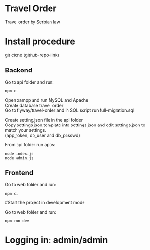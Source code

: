 # Travel Order
Travel order by Serbian law

# Install procedure

git clone (github-repo-link)

## Backend

Go to api folder and run:

```
npm ci
```
Open xampp and run MySQL and Apache  
Create database travel_order   
Go to flyway/travel-order and in SQL script run full-migration.sql

Create setting.json file in the api folder  
Copy settings.json.template into settings.json and edit settings.json to match your settings.  
(app_token, db_user and db_passwd)

From api folder run apps:

```
node index.js
node admin.js
```

## Frontend

Go to web folder and run:

```
npm ci
```

#Start the project in development mode

Go to web folder and run:

```
npm run dev
```

# Logging in: admin/admin
